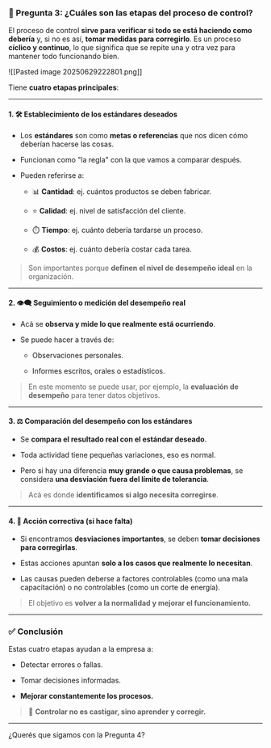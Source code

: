 
### 🧭 Pregunta 3: ¿Cuáles son las etapas del proceso de control?

El proceso de control **sirve para verificar si todo se está haciendo como debería** y, si no es así, **tomar medidas para corregirlo**. Es un proceso **cíclico y continuo**, lo que significa que se repite una y otra vez para mantener todo funcionando bien.

![[Pasted image 20250629222801.png]]

Tiene **cuatro etapas principales**:

---

#### 1. 🛠️ **Establecimiento de los estándares deseados**

- Los **estándares** son como **metas o referencias** que nos dicen cómo deberían hacerse las cosas.
    
- Funcionan como "la regla" con la que vamos a comparar después.
    
- Pueden referirse a:
    
    - 📊 **Cantidad**: ej. cuántos productos se deben fabricar.
        
    - ⭐ **Calidad**: ej. nivel de satisfacción del cliente.
        
    - ⏱️ **Tiempo**: ej. cuánto debería tardarse un proceso.
        
    - 💰 **Costos**: ej. cuánto debería costar cada tarea.
        

> Son importantes porque **definen el nivel de desempeño ideal** en la organización.

---

#### 2. 👁️‍🗨️ **Seguimiento o medición del desempeño real**

- Acá se **observa y mide lo que realmente está ocurriendo**.
    
- Se puede hacer a través de:
    
    - Observaciones personales.
        
    - Informes escritos, orales o estadísticos.
        

> En este momento se puede usar, por ejemplo, la **evaluación de desempeño** para tener datos objetivos.

---

#### 3. ⚖️ **Comparación del desempeño con los estándares**

- Se **compara el resultado real con el estándar deseado**.
    
- Toda actividad tiene pequeñas variaciones, eso es normal.
    
- Pero si hay una diferencia **muy grande o que causa problemas**, se considera **una desviación fuera del límite de tolerancia**.
    

> Acá es donde **identificamos si algo necesita corregirse**.

---

#### 4. 🧯 **Acción correctiva (si hace falta)**

- Si encontramos **desviaciones importantes**, se deben **tomar decisiones para corregirlas**.
    
- Estas acciones apuntan **solo a los casos que realmente lo necesitan**.
    
- Las causas pueden deberse a factores controlables (como una mala capacitación) o no controlables (como un corte de energía).
    

> El objetivo es **volver a la normalidad y mejorar el funcionamiento.**

---

### ✅ Conclusión

Estas cuatro etapas ayudan a la empresa a:

- Detectar errores o fallas.
    
- Tomar decisiones informadas.
    
- **Mejorar constantemente los procesos.**
    

> 🧠 **Controlar no es castigar, sino aprender y corregir.**

---

¿Querés que sigamos con la Pregunta 4?